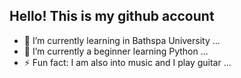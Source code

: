 ## Hello! This is my github account 
- 🔭 I’m currently learning in Bathspa University ...
- 🌱 I’m currently a beginner learning Python  ...
- ⚡ Fun fact: I am also into music and I play guitar ...

<!--
**JheiromAngelion28/JheiromAngelion28** is a ✨ _special_ ✨ repository because its `README.md` (this file) appears on your GitHub profile.

Here are some ideas to get you started:

- 🔭 I’m currently learning in Bathspa University ...
- 🌱 I’m currently a beginner learning Python  ...

- ⚡ Fun fact: I am also into music and I play guitar ...

